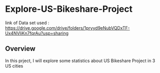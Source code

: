 # Explore-US-Bikeshare-Project
link of Data set used : https://drive.google.com/drive/folders/1pryyd9eNubVQDxTF-Ux4NVliKn7fqrAu?usp=sharing

## Overview
In this prject, I will explore some statistics about US Bikeshare Project in 3 US cities
